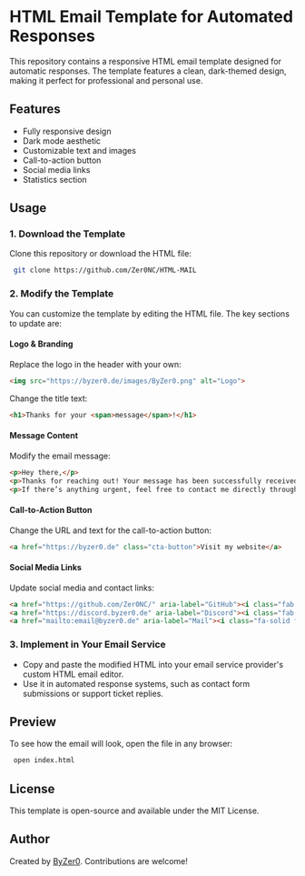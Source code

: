 # HTML Email Template for Automated Responses

This repository contains a responsive HTML email template designed for automatic responses. The template features a clean, dark-themed design, making it perfect for professional and personal use.

## Features
- Fully responsive design
- Dark mode aesthetic
- Customizable text and images
- Call-to-action button
- Social media links
- Statistics section

## Usage
### 1. Download the Template
Clone this repository or download the HTML file:
```sh
 git clone https://github.com/Zer0NC/HTML-MAIL
```

### 2. Modify the Template
You can customize the template by editing the HTML file. The key sections to update are:

#### **Logo & Branding**
Replace the logo in the header with your own:
```html
<img src="https://byzer0.de/images/ByZer0.png" alt="Logo">
```
Change the title text:
```html
<h1>Thanks for your <span>message</span>!</h1>
```

#### **Message Content**
Modify the email message:
```html
<p>Hey there,</p>
<p>Thanks for reaching out! Your message has been successfully received, and I’ll get back to you as soon as possible.</p>
<p>If there’s anything urgent, feel free to contact me directly through one of the channels below.</p>
```

#### **Call-to-Action Button**
Change the URL and text for the call-to-action button:
```html
<a href="https://byzer0.de" class="cta-button">Visit my website</a>
```

#### **Social Media Links**
Update social media and contact links:
```html
<a href="https://github.com/Zer0NC/" aria-label="GitHub"><i class="fab fa-github"></i></a>
<a href="https://discord.byzer0.de" aria-label="Discord"><i class="fab fa-discord"></i></a>
<a href="mailto:email@byzer0.de" aria-label="Mail"><i class="fa-solid fa-envelope"></i></a>
```

### 3. Implement in Your Email Service
- Copy and paste the modified HTML into your email service provider's custom HTML email editor.
- Use it in automated response systems, such as contact form submissions or support ticket replies.

## Preview
To see how the email will look, open the file in any browser:
```sh
 open index.html
```

## License
This template is open-source and available under the MIT License.

## Author
Created by [ByZer0](https://ByZer0.de). Contributions are welcome!

